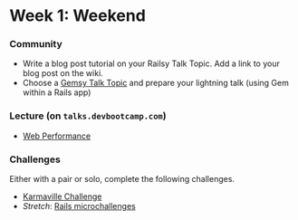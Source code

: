 # Week 1: Weekend

### Community

- Write a blog post tutorial on your Railsy Talk Topic.  Add a link to
your blog post on the wiki.
- Choose a [Gemsy Talk Topic](../resources/gemsy-talk-topic.md) and
prepare your lightning talk (using Gem within a Rails app)

### Lecture (on `talks.devbootcamp.com`)

- [Web Performance](https://talks.devbootcamp.com/web-performance-3)

### Challenges

Either with a pair or solo, complete the following challenges.

- [Karmaville Challenge](../../../../karmaville)
- *Stretch*: [Rails microchallenges](#rails-microchallenges)
